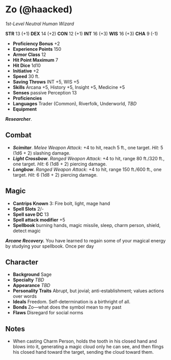 # Zo (@haacked)
_1st-Level Neutral Human Wizard_

**STR** 13 (+1)
**DEX** 14 (+2)
**CON** 12 (+1)
**INT** 16 (+3)
**WIS** 16 (+3)
**CHA**  9 (-1)

- **Proficiency Bonus** +2
- **Experience Points** 150
- **Armor Class** 12
- **Hit Point Maximum** 7
- **Hit Dice** 1d10
- **Initiative** +2
- **Speed** 30 ft.
- **Saving Throws** INT +5, WIS +5
- **Skills** Arcana +5, History +5, Insight +5, Medicine +5
- **Senses** passive Perception 13
- **Proficiencies** 
- **Languages** Trader (Common), Riverfolk, Underworld, _TBD_
- **Equipment** 

_**Researcher**_. 

## Combat
- _**Scimitar**_. _Melee Weapon Attack_: +4 to hit, reach 5 ft., one target. _Hit:_ 5 (1d6 + 2) slashing damage.
- _**Light Crossbow**_. _Ranged Weapon Attack_: +4 to hit, range 80 ft./320 ft., one target. _Hit:_ 6 (1d8 + 2) piercing damage.
- _**Longbow**_. _Ranged Weapon Attack_: +4 to hit, range 150 ft./600 ft., one target. _Hit:_ 6 (1d8 + 2) piercing damage.

## Magic
- **Cantrips Known** 3: Fire bolt, light, mage hand
- **Spell Slots** 2/-
- **Spell save DC** 13
- **Spell attack modifier** +5
- **Spellbook** burning hands, magic missile, sleep, charm person, shield, detect magic
  
_**Arcane Recovery.**_ You have learned to regain some of your magical energy by studying your spellbook. Once per day 

## Character
- **Background** Sage
- **Specialty** _TBD_
- **Appearance** _TBD_
- **Personality Traits** Abrupt, but jovial; anti-establishment; values actions over words
- **Ideals** Freedom. Self-determination is a birthright of all.
- **Bonds** Zo—what does the symbol mean to my past
- **Flaws** Disregard for social norms

## Notes
- When casting Charm Person, holds the tooth in his closed hand and blows into it, generating a magic cloud only he can see, and then flings his closed hand toward the target, sending the cloud toward them.
